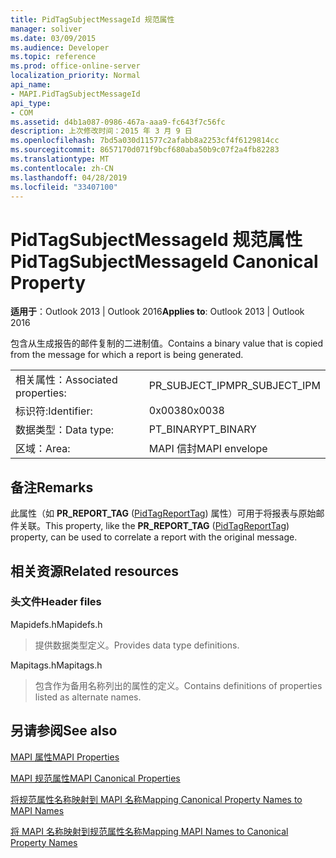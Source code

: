 ```yaml
---
title: PidTagSubjectMessageId 规范属性
manager: soliver
ms.date: 03/09/2015
ms.audience: Developer
ms.topic: reference
ms.prod: office-online-server
localization_priority: Normal
api_name:
- MAPI.PidTagSubjectMessageId
api_type:
- COM
ms.assetid: d4b1a087-0986-467a-aaa9-fc643f7c56fc
description: 上次修改时间：2015 年 3 月 9 日
ms.openlocfilehash: 7bd5a030d11577c2afabb8a2253cf4f6129814cc
ms.sourcegitcommit: 8657170d071f9bcf680aba50b9c07f2a4fb82283
ms.translationtype: MT
ms.contentlocale: zh-CN
ms.lasthandoff: 04/28/2019
ms.locfileid: "33407100"
---
```

# <a name="pidtagsubjectmessageid-canonical-property"></a><span data-ttu-id="cc564-103">PidTagSubjectMessageId 规范属性</span><span class="sxs-lookup"><span data-stu-id="cc564-103">PidTagSubjectMessageId Canonical Property</span></span>

  
  
<span data-ttu-id="cc564-104">**适用于**：Outlook 2013 | Outlook 2016</span><span class="sxs-lookup"><span data-stu-id="cc564-104">**Applies to**: Outlook 2013 | Outlook 2016</span></span> 
  
<span data-ttu-id="cc564-105">包含从生成报告的邮件复制的二进制值。</span><span class="sxs-lookup"><span data-stu-id="cc564-105">Contains a binary value that is copied from the message for which a report is being generated.</span></span> 
  
|||
|:-----|:-----|
|<span data-ttu-id="cc564-106">相关属性：</span><span class="sxs-lookup"><span data-stu-id="cc564-106">Associated properties:</span></span>  <br/> |<span data-ttu-id="cc564-107">PR_SUBJECT_IPM</span><span class="sxs-lookup"><span data-stu-id="cc564-107">PR_SUBJECT_IPM</span></span>  <br/> |
|<span data-ttu-id="cc564-108">标识符:</span><span class="sxs-lookup"><span data-stu-id="cc564-108">Identifier:</span></span>  <br/> |<span data-ttu-id="cc564-109">0x0038</span><span class="sxs-lookup"><span data-stu-id="cc564-109">0x0038</span></span>  <br/> |
|<span data-ttu-id="cc564-110">数据类型：</span><span class="sxs-lookup"><span data-stu-id="cc564-110">Data type:</span></span>  <br/> |<span data-ttu-id="cc564-111">PT_BINARY</span><span class="sxs-lookup"><span data-stu-id="cc564-111">PT_BINARY</span></span>  <br/> |
|<span data-ttu-id="cc564-112">区域：</span><span class="sxs-lookup"><span data-stu-id="cc564-112">Area:</span></span>  <br/> |<span data-ttu-id="cc564-113">MAPI 信封</span><span class="sxs-lookup"><span data-stu-id="cc564-113">MAPI envelope</span></span>  <br/> |
   
## <a name="remarks"></a><span data-ttu-id="cc564-114">备注</span><span class="sxs-lookup"><span data-stu-id="cc564-114">Remarks</span></span>

<span data-ttu-id="cc564-115">此属性（如 **PR_REPORT_TAG** ([PidTagReportTag](pidtagreporttag-canonical-property.md)) 属性）可用于将报表与原始邮件关联。</span><span class="sxs-lookup"><span data-stu-id="cc564-115">This property, like the **PR_REPORT_TAG** ([PidTagReportTag](pidtagreporttag-canonical-property.md)) property, can be used to correlate a report with the original message.</span></span> 
  
## <a name="related-resources"></a><span data-ttu-id="cc564-116">相关资源</span><span class="sxs-lookup"><span data-stu-id="cc564-116">Related resources</span></span>

### <a name="header-files"></a><span data-ttu-id="cc564-117">头文件</span><span class="sxs-lookup"><span data-stu-id="cc564-117">Header files</span></span>

<span data-ttu-id="cc564-118">Mapidefs.h</span><span class="sxs-lookup"><span data-stu-id="cc564-118">Mapidefs.h</span></span>
  
> <span data-ttu-id="cc564-119">提供数据类型定义。</span><span class="sxs-lookup"><span data-stu-id="cc564-119">Provides data type definitions.</span></span>
    
<span data-ttu-id="cc564-120">Mapitags.h</span><span class="sxs-lookup"><span data-stu-id="cc564-120">Mapitags.h</span></span>
  
> <span data-ttu-id="cc564-121">包含作为备用名称列出的属性的定义。</span><span class="sxs-lookup"><span data-stu-id="cc564-121">Contains definitions of properties listed as alternate names.</span></span>
    
## <a name="see-also"></a><span data-ttu-id="cc564-122">另请参阅</span><span class="sxs-lookup"><span data-stu-id="cc564-122">See also</span></span>



[<span data-ttu-id="cc564-123">MAPI 属性</span><span class="sxs-lookup"><span data-stu-id="cc564-123">MAPI Properties</span></span>](mapi-properties.md)
  
[<span data-ttu-id="cc564-124">MAPI 规范属性</span><span class="sxs-lookup"><span data-stu-id="cc564-124">MAPI Canonical Properties</span></span>](mapi-canonical-properties.md)
  
[<span data-ttu-id="cc564-125">将规范属性名称映射到 MAPI 名称</span><span class="sxs-lookup"><span data-stu-id="cc564-125">Mapping Canonical Property Names to MAPI Names</span></span>](mapping-canonical-property-names-to-mapi-names.md)
  
[<span data-ttu-id="cc564-126">将 MAPI 名称映射到规范属性名称</span><span class="sxs-lookup"><span data-stu-id="cc564-126">Mapping MAPI Names to Canonical Property Names</span></span>](mapping-mapi-names-to-canonical-property-names.md)

